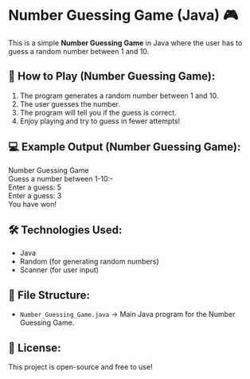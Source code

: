 # Number Guessing Game (Java) 🎮

This is a simple **Number Guessing Game** in Java where the user has to guess a random number between 1 and 10.

## 🚀 How to Play (Number Guessing Game):
1. The program generates a random number between 1 and 10.
2. The user guesses the number.
3. The program will tell you if the guess is correct.
4. Enjoy playing and try to guess in fewer attempts!

## 💻 Example Output (Number Guessing Game):
Number Guessing Game <br>
Guess a number between 1-10:- <br>
Enter a guess: 5 <br>
Enter a guess: 3 <br>
You have won!<br>

## 🛠️ Technologies Used:
- Java
- Random (for generating random numbers)
- Scanner (for user input)

## 📂 File Structure:
- `Number_Guessing_Game.java` → Main Java program for the Number Guessing Game.

## 📜 License:
This project is open-source and free to use!
